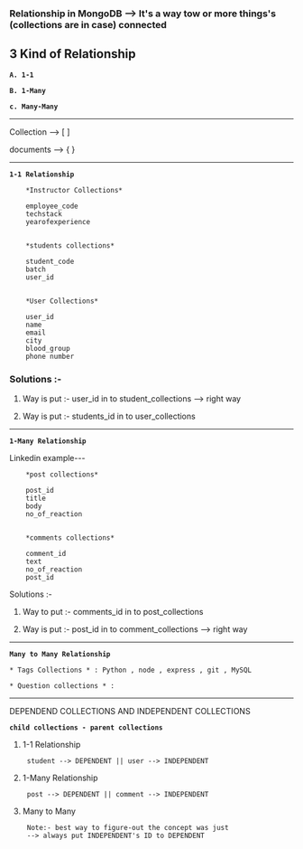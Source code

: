 ### Relationship in MongoDB --> It's a way tow or more things's (collections are in case) connected

## 3 Kind of Relationship

**`A. 1-1`**

**`B. 1-Many`**

**`c. Many-Many`**

___

Collection --> [ ]

documents --> { }

___

**`1-1 Relationship`**

        *Instructor Collections*

        employee_code
        techstack
        yearofexperience


        *students collections*

        student_code
        batch
        user_id


        *User Collections*

        user_id
        name
        email
        city
        blood_group
        phone number

### Solutions :-

1. Way is put :- user_id in to student_collections --> right way

2. Way is put :- students_id in to user_collections

___

**`1-Many Relationship`**

Linkedin example---

        *post collections*

        post_id
        title 
        body
        no_of_reaction


        *comments collections*

        comment_id
        text
        no_of_reaction
        post_id

Solutions :-

1. Way to put :- comments_id in to post_collections

2. Way is put :- post_id in to comment_collections --> right way

___

**`Many to Many Relationship`**

    * Tags Collections * : Python , node , express , git , MySQL

    * Question collections * : 

___


DEPENDEND COLLECTIONS AND INDEPENDENT COLLECTIONS

**`child collections - parent collections`** 


1.  1-1 Relationship

         student --> DEPENDENT || user --> INDEPENDENT

1.  1-Many Relationship

         post --> DEPENDENT || comment --> INDEPENDENT


1. Many to Many

        Note:- best way to figure-out the concept was just 
        --> always put INDEPENDENT's ID to DEPENDENT